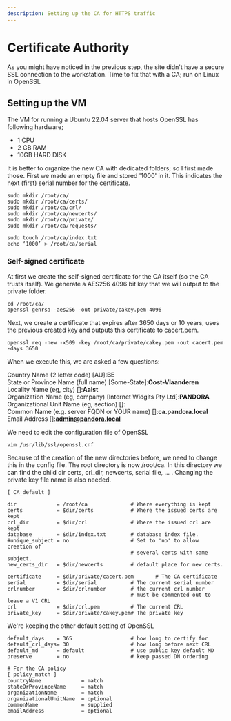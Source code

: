 ```yaml
---
description: Setting up the CA for HTTPS traffic
---
```


# Certificate Authority

As you might have noticed in the previous step, the site didn't have a secure SSL connection to the workstation. Time to fix that with a CA; run on Linux in OpenSSL

## Setting up the VM

The VM for running a Ubuntu 22.04 server that hosts OpenSSL has following hardware;

* 1 CPU
* 2 GB RAM
* 10GB HARD DISK

It is better to organize the new CA with dedicated folders; so I first made those. First we made an empty file and stored '1000' in it. This indicates the next (first) serial number for the certificate.

```shell
sudo mkdir /root/ca/
sudo mkdir /root/ca/certs/
sudo mkdir /root/ca/crl/
sudo mkdir /root/ca/newcerts/
sudo mkdir /root/ca/private/
sudo mkdir /root/ca/requests/

sudo touch /root/ca/index.txt
echo ‘1000’ > /root/ca/serial
```

### Self-signed certificate

At first we create the self-signed certificate for the CA itself (so the CA trusts itself). We generate a AES256 4096 bit key that we will output to the private folder.

```shell
cd /root/ca/
openssl genrsa -aes256 -out private/cakey.pem 4096
```

Next, we create a certificate that expires after 3650 days or 10 years, uses the previous created key and outputs this certificate to cacert.pem.

```shell
openssl req -new -x509 -key /root/ca/private/cakey.pem -out cacert.pem -days 3650
```

When we execute this, we are asked a few questions:

Country Name (2 letter code) \[AU]:**BE**\
State or Province Name (full name) \[Some-State]:**Oost-Vlaanderen**\
Locality Name (eg, city) \[]:**Aalst**\
Organization Name (eg, company) \[Internet Widgits Pty Ltd]:**PANDORA**\
Organizational Unit Name (eg, section) \[]:\
Common Name (e.g. server FQDN or YOUR name) \[]:**ca.pandora.local**\
Email Address \[]:**admin@pandora.local**

We need to edit the configuration file of OpenSSL

```shell
vim /usr/lib/ssl/openssl.cnf
```

Because of the creation of the new directories before, we need to change this in the config file. The root directory is now /root/ca. In this directory we can find the child dir certs, crl\_dir, newcerts, serial file, ... . Changing the private key file name is also needed.

```vim
[ CA_default ]

dir             = /root/ca              # Where everything is kept
certs           = $dir/certs            # Where the issued certs are kept
crl_dir         = $dir/crl              # Where the issued crl are kept
database        = $dir/index.txt        # database index file.
#unique_subject = no                    # Set to 'no' to allow creation of
                                        # several certs with same subject.
new_certs_dir   = $dir/newcerts         # default place for new certs.

certificate     = $dir/private/cacert.pem       # The CA certificate
serial          = $dir/serial           # The current serial number
crlnumber       = $dir/crlnumber        # the current crl number
                                        # must be commented out to leave a V1 CRL
crl             = $dir/crl.pem          # The current CRL
private_key     = $dir/private/cakey.pem# The private key

```

We're keeping the other default setting of OpenSSL

```
default_days    = 365                   # how long to certify for
default_crl_days= 30                    # how long before next CRL
default_md      = default               # use public key default MD
preserve        = no                    # keep passed DN ordering

# For the CA policy
[ policy_match ]
countryName             = match
stateOrProvinceName     = match
organizationName        = match
organizationalUnitName  = optional
commonName              = supplied
emailAddress            = optional
```

